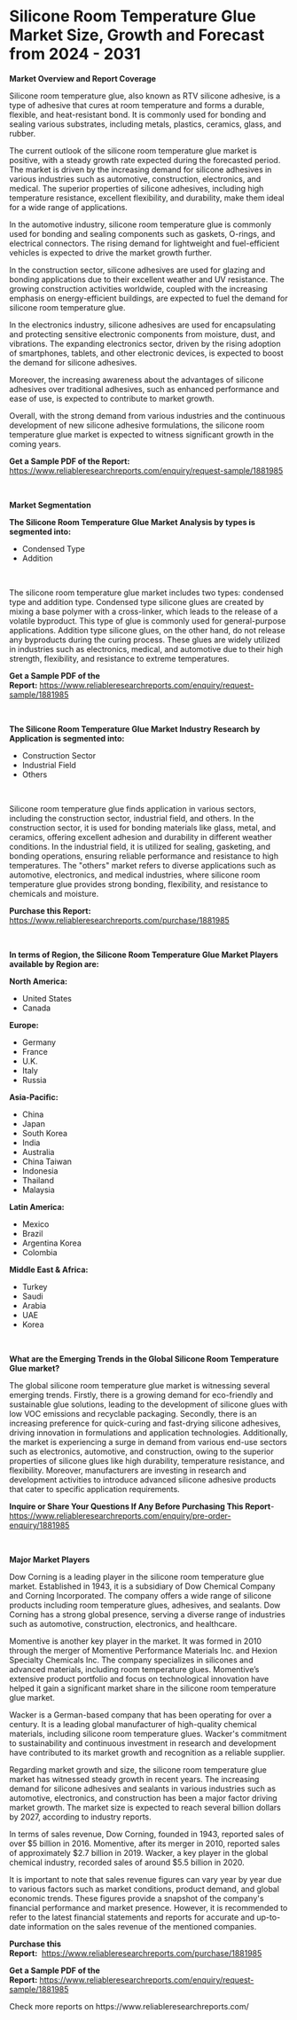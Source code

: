 <p><h1>Silicone Room Temperature Glue Market Size, Growth and Forecast from 2024 - 2031</h1></p><p><strong>Market Overview and Report Coverage</strong></p>
<p><p>Silicone room temperature glue, also known as RTV silicone adhesive, is a type of adhesive that cures at room temperature and forms a durable, flexible, and heat-resistant bond. It is commonly used for bonding and sealing various substrates, including metals, plastics, ceramics, glass, and rubber.</p><p>The current outlook of the silicone room temperature glue market is positive, with a steady growth rate expected during the forecasted period. The market is driven by the increasing demand for silicone adhesives in various industries such as automotive, construction, electronics, and medical. The superior properties of silicone adhesives, including high temperature resistance, excellent flexibility, and durability, make them ideal for a wide range of applications.</p><p>In the automotive industry, silicone room temperature glue is commonly used for bonding and sealing components such as gaskets, O-rings, and electrical connectors. The rising demand for lightweight and fuel-efficient vehicles is expected to drive the market growth further.</p><p>In the construction sector, silicone adhesives are used for glazing and bonding applications due to their excellent weather and UV resistance. The growing construction activities worldwide, coupled with the increasing emphasis on energy-efficient buildings, are expected to fuel the demand for silicone room temperature glue.</p><p>In the electronics industry, silicone adhesives are used for encapsulating and protecting sensitive electronic components from moisture, dust, and vibrations. The expanding electronics sector, driven by the rising adoption of smartphones, tablets, and other electronic devices, is expected to boost the demand for silicone adhesives.</p><p>Moreover, the increasing awareness about the advantages of silicone adhesives over traditional adhesives, such as enhanced performance and ease of use, is expected to contribute to market growth.</p><p>Overall, with the strong demand from various industries and the continuous development of new silicone adhesive formulations, the silicone room temperature glue market is expected to witness significant growth in the coming years.</p></p>
<p><strong>Get a Sample PDF of the Report:</strong> <a href="https://www.reliableresearchreports.com/enquiry/request-sample/1881985">https://www.reliableresearchreports.com/enquiry/request-sample/1881985</a></p>
<p>&nbsp;</p>
<p><strong>Market Segmentation</strong></p>
<p><strong>The Silicone Room Temperature Glue Market Analysis by types is segmented into:</strong></p>
<p><ul><li>Condensed Type</li><li>Addition</li></ul></p>
<p>&nbsp;</p>
<p><p>The silicone room temperature glue market includes two types: condensed type and addition type. Condensed type silicone glues are created by mixing a base polymer with a cross-linker, which leads to the release of a volatile byproduct. This type of glue is commonly used for general-purpose applications. Addition type silicone glues, on the other hand, do not release any byproducts during the curing process. These glues are widely utilized in industries such as electronics, medical, and automotive due to their high strength, flexibility, and resistance to extreme temperatures.</p></p>
<p><strong>Get a Sample PDF of the Report:</strong>&nbsp;<a href="https://www.reliableresearchreports.com/enquiry/request-sample/1881985">https://www.reliableresearchreports.com/enquiry/request-sample/1881985</a></p>
<p>&nbsp;</p>
<p><strong>The Silicone Room Temperature Glue Market Industry Research by Application is segmented into:</strong></p>
<p><ul><li>Construction Sector</li><li>Industrial Field</li><li>Others</li></ul></p>
<p>&nbsp;</p>
<p><p>Silicone room temperature glue finds application in various sectors, including the construction sector, industrial field, and others. In the construction sector, it is used for bonding materials like glass, metal, and ceramics, offering excellent adhesion and durability in different weather conditions. In the industrial field, it is utilized for sealing, gasketing, and bonding operations, ensuring reliable performance and resistance to high temperatures. The "others" market refers to diverse applications such as automotive, electronics, and medical industries, where silicone room temperature glue provides strong bonding, flexibility, and resistance to chemicals and moisture.</p></p>
<p><strong>Purchase this Report:</strong>&nbsp; <a href="https://www.reliableresearchreports.com/purchase/1881985">https://www.reliableresearchreports.com/purchase/1881985</a></p>
<p>&nbsp;</p>
<p><strong>In terms of Region, the Silicone Room Temperature Glue Market Players available by Region are:</strong></p>
<p>
    <p> <strong> North America: </strong>
        <ul>
            <li>United States</li>
            <li>Canada</li>
        </ul>
        </p> 
    <p> <strong> Europe: </strong>
        <ul>
            <li>Germany</li>
            <li>France</li>
            <li>U.K.</li>
            <li>Italy</li>
            <li>Russia</li>
        </ul>
        </p> 
    <p> <strong> Asia-Pacific: </strong>
        <ul>
            <li>China</li>
            <li>Japan</li>
            <li>South Korea</li>
            <li>India</li>
            <li>Australia</li>
            <li>China Taiwan</li>
            <li>Indonesia</li>
            <li>Thailand</li>
            <li>Malaysia</li>
        </ul>
        </p> 
    <p> <strong> Latin America: </strong>
        <ul>
            <li>Mexico</li>
            <li>Brazil</li>
            <li>Argentina Korea</li>
            <li>Colombia</li>
        </ul>
        </p> 
    <p> <strong> Middle East & Africa: </strong>
        <ul>
            <li>Turkey</li>
            <li>Saudi</li>
            <li>Arabia</li>
            <li>UAE</li>
            <li>Korea</li>
        </ul>
    </p>
    </p>
<p>&nbsp;</p>
<p><strong>What are the Emerging Trends in the Global Silicone Room Temperature Glue market?</strong></p>
<p><p>The global silicone room temperature glue market is witnessing several emerging trends. Firstly, there is a growing demand for eco-friendly and sustainable glue solutions, leading to the development of silicone glues with low VOC emissions and recyclable packaging. Secondly, there is an increasing preference for quick-curing and fast-drying silicone adhesives, driving innovation in formulations and application technologies. Additionally, the market is experiencing a surge in demand from various end-use sectors such as electronics, automotive, and construction, owing to the superior properties of silicone glues like high durability, temperature resistance, and flexibility. Moreover, manufacturers are investing in research and development activities to introduce advanced silicone adhesive products that cater to specific application requirements.</p></p>
<p><strong>Inquire or Share Your Questions If Any Before Purchasing This Report</strong>- <a href="https://www.reliableresearchreports.com/enquiry/pre-order-enquiry/1881985">https://www.reliableresearchreports.com/enquiry/pre-order-enquiry/1881985</a></p>
<p>&nbsp;</p>
<p><strong>Major Market Players</strong></p>
<p><p>Dow Corning is a leading player in the silicone room temperature glue market. Established in 1943, it is a subsidiary of Dow Chemical Company and Corning Incorporated. The company offers a wide range of silicone products including room temperature glues, adhesives, and sealants. Dow Corning has a strong global presence, serving a diverse range of industries such as automotive, construction, electronics, and healthcare.</p><p>Momentive is another key player in the market. It was formed in 2010 through the merger of Momentive Performance Materials Inc. and Hexion Specialty Chemicals Inc. The company specializes in silicones and advanced materials, including room temperature glues. Momentive’s extensive product portfolio and focus on technological innovation have helped it gain a significant market share in the silicone room temperature glue market.</p><p>Wacker is a German-based company that has been operating for over a century. It is a leading global manufacturer of high-quality chemical materials, including silicone room temperature glues. Wacker's commitment to sustainability and continuous investment in research and development have contributed to its market growth and recognition as a reliable supplier.</p><p>Regarding market growth and size, the silicone room temperature glue market has witnessed steady growth in recent years. The increasing demand for silicone adhesives and sealants in various industries such as automotive, electronics, and construction has been a major factor driving market growth. The market size is expected to reach several billion dollars by 2027, according to industry reports.</p><p>In terms of sales revenue, Dow Corning, founded in 1943, reported sales of over $5 billion in 2016. Momentive, after its merger in 2010, reported sales of approximately $2.7 billion in 2019. Wacker, a key player in the global chemical industry, recorded sales of around $5.5 billion in 2020.</p><p>It is important to note that sales revenue figures can vary year by year due to various factors such as market conditions, product demand, and global economic trends. These figures provide a snapshot of the company's financial performance and market presence. However, it is recommended to refer to the latest financial statements and reports for accurate and up-to-date information on the sales revenue of the mentioned companies.</p></p>
<p><strong>Purchase this Report:</strong>&nbsp;&nbsp;<a href="https://www.reliableresearchreports.com/purchase/1881985">https://www.reliableresearchreports.com/purchase/1881985</a></p>
<p></p>
<p><strong>Get a Sample PDF of the Report:</strong>&nbsp;<a href="https://www.reliableresearchreports.com/enquiry/request-sample/1881985">https://www.reliableresearchreports.com/enquiry/request-sample/1881985</a></p>
<p>Check more reports on https://www.reliableresearchreports.com/</p>